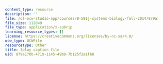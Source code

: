```yaml
---
content_type: resource
description: ''
file: /ol-ocw-studio-app/courses/8-591j-systems-biology-fall-2014/879a170b4719114549b97b125f2a1f68_Cn5K8R8cEiI.srt
file_size: 112049
file_type: application/x-subrip
learning_resource_types: []
license: https://creativecommons.org/licenses/by-nc-sa/4.0/
ocw_type: OCWFile
resourcetype: Other
title: 3play caption file
uid: 879a170b-4719-1145-49b9-7b125f2a1f68
---
```

